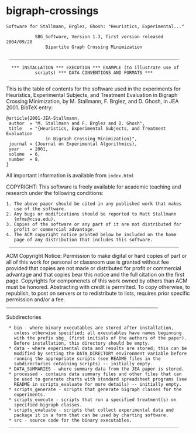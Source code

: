 # bigraph-crossings
    Software for Stallmann, Brglez, Ghosh: "Heuristics, Experimental..."

               SBG_Software, Version 1.3, first version released 2004/09/28
                   Bipartite Graph Crossing Minimization

     _________________________________________________________________

      *** INSTALLATION *** EXECUTION *** EXAMPLE (to illustrate use of
               scripts) *** DATA CONVENTIONS AND FORMATS ***
     _________________________________________________________________

   This is the table of contents for the software used in the experiments
   for Heuristics, Experimental Subjects, and Treatment Evaluation in
   Bigraph Crossing Minimization, by M. Stallmann, F. Brglez, and
   D. Ghosh, in JEA 2001. BibTeX entry:

   ```
   @article{2001-JEA-Stallmann,
    author  = "M. Stallmann and F. Brglez and D. Ghosh",
    title   = "{Heuristics, Experimental Subjects, and Treatment Evaluation
                  in Bigraph Crossing Minimization}",
    journal = {Journal on Experimental Algorithmics},
    year    = 2001,                                                            
    volume  = 6,                                                           
    number  = 8,                                                           
}
   ```

   All important information is available from `index.html`

   COPYRIGHT:
   This software is freely available for academic teaching and research
   under the following conditions:
   
    1. The above paper should be cited in any published work that makes
       use of the software.
    2. Any bugs or modifications should be reported to Matt Stallmann
       (mfms@ncsu.edu).
    3. Copies of the software or any part of it are not distributed for
       profit or commercial advantage.
    4. The ACM copyright notice printed below be included on the home
       page of any distribution that includes this software.
     _________________________________________________________________

   ACM Copyright Notice:
   Permission to make digital or hard copies of part or all of this work
   for personal or classroom use is granted without fee provided that
   copies are not made or distributed for profit or commercial advantage
   and that copies bear this notice and the full citation on the first
   page. Copyrights for componenets of this work owned by others than ACM
   must be honored. Abstracting with credit is permitted. To copy
   otherwise, to republish, to post on servers or to redistribute to
   lists, requires prior specific permission and/or a fee.
     _________________________________________________________________

  Subdirectories

     * bin - where binary executables are stored after installation,
       unless otherwise specified; all executables have names beginning
       with the prefix sbg_ (first initials of the authors of the paper).
       Before installation, this directory should be empty.
     * data - where experimental data and results are stored; this can be
       modified by setting the DATA_DIRECTORY environment variable before
       running the appropriate scripts (see README files in the
       subdirectories cotaining scripts) -- initially empty.
     * DATA_SUMMARIES - where summary data from the JEA paper is stored.
     * processed - contains data summary files and other files that can
       be used to generate charts with standard spreadsheet programs (see
       README in scripts_evaluate for more details) -- initially empty.
     * scripts_generate - scripts that generate bigraph classes for the
       experiments.
     * scripts_execute - scripts that run a specified treatment(s) on
       specified bigraph classes.
     * scripts_evaluate - scripts that collect experimental data and
       package it in a form that can be used by charting software.
     * src - source code for the binary executables.
     _________________________________________________________________
